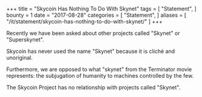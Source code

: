 +++
title = "Skycoin Has Nothing To Do With Skynet"
tags = [
    "Statement",
]
bounty = 1
date = "2017-08-28"
categories = [
    "Statement",
]
aliases = [
	"/it/statement/skycoin-has-nothing-to-do-with-skynet/"
]
+++

Recently we have been asked about other projects called "Skynet" or "Superskynet".

Skycoin has never used the name "Skynet" because it is cliché and unoriginal.

Furthermore, we are opposed to what "skynet" from the Terminator movie represents:
the subjugation of humanity to machines controlled by the few.

The Skycoin Project has no relationship with projects called "Skynet".
